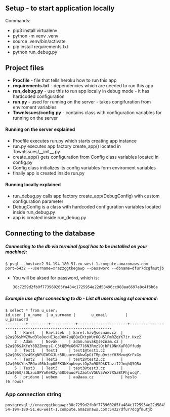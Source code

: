 ## Setup - to start application locally
Commands: 
 * pip3 install virtualenv
 * python -m venv .venv
 * source .venv/bin/activate
 * pip install requirements.txt
 * python run_debug.py


## Project files
 * **Procfile** - file that tells heroku how to run this app
 * **requirements.txt** - dependencies which are needed to run this app
 * **run_debug.py** - use this to run app locally in debug mode - it has hardcoded configuration
 * **run.py** - used for running on the server - takes congifuration from enviroment variables
 * **TownIssues/config.py** - contains class with configuration variables for running on the server

#### Running on the server explained
 * Procfile executes run.py which starts creating app instance
 * run.py executes app factory create_app() located in TownIssues/\_\_init\_\_.py
 * create_app() gets configuration from Config class variables located in config.py
 * Config class initializes its config variables form enviroment variables
 * finally app is created inside run.py

#### Running locally explained
 * run_debug.py calls app factory create_app(DebugConfig) with custom configuration parameter
 * DebugConfig is a class with hardcoded configuration variables located inside run_debug.py
 * app is created inside run_debug.py


 ## Connecting to the database
  ##### Connecting to the db via terminal (psql has to be installed on your machine):


    $ psql --host=ec2-54-194-180-51.eu-west-1.compute.amazonaws.com --port=5432 --username=xrazzggtkegawp --password --dbname=dfur7dcgfmutjb

* You will be aksed for password, which is:
    ```
    38c7259d2fb0f773960265fa484c1725954e22d58496cc988aa6697a8c4f6b6a
    ```


 ##### Example use after connecting to db - List all users using sql command: 

    $ select * from u_user;
    id_user | u_name  | u_surname |       u_email        |                          u_password                          
    ---------+---------+-----------+----------------------+--------------------------------------------------------------
        1 | Karel   | Havlíček  | karel.hav@seznam.cz  | $2a$06$hWZMwd3le8ecHIJqeJ0m7uQBQxEKtpWUr6GH5lPmRZqYK7ir.Hxz2
        2 | Adam    | Novák     | adam.novak@seznam.cz | $2a$06$JKfeY8B2ZmnpsC.C3tQBWeG6N77l6N3RmzlOjbPiONnXaF0Jffudy
        3 | Test1   | Test1     | test1@test1.cz       | $2a$06$lOz4SKgNPUIWDGJLc5RLuurndAkwGpGiTMpu9vtcYH3MvuqKrFxGy
        4 | Test2   | Test2     | test2@test2.cz       | $2a$06$Yns7BGwi05bJop00FK3NXupbwpslOp2m9OSDkKTaziI2JnqhQ5QRa
        5 | Test3   | Test3     | test3@test3.cz       | $2a$06$/sOLzui8PYoKeR2yn5Ob0uuoPiZaotvVGkV5VeX7X5aBtPhjwcqY.
        6 | pridano | webem     | aa@aaa.cz            | heslo
    (6 rows)

### App connection string

    
    postgresql://xrazzggtkegawp:38c7259d2fb0f773960265fa484c1725954e22d58496cc988aa6697a8c4f6b6a@ec2-54-194-180-51.eu-west-1.compute.amazonaws.com:5432/dfur7dcgfmutjb
    